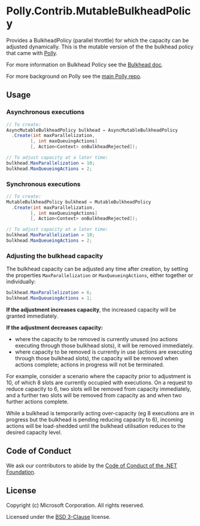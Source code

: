 # Polly.Contrib.MutableBulkheadPolicy

Provides a BulkheadPolicy (parallel throttle) for which the capacity can be adjusted dynamically. This is the mutable version of the the bulkhead policy that came with [Polly](https://github.com/App-vNext/Polly).

For more information on Bulkhead Policy see the [Bulkhead doc](https://github.com/App-vNext/Polly/wiki/Bulkhead).

For more background on Polly see the [main Polly repo](https://github.com/App-vNext/Polly).

## Usage

### Asynchronous executions

```csharp
// To create:
AsyncMutableBulkheadPolicy bulkhead = AsyncMutableBulkheadPolicy
  .Create(int maxParallelization,
         [, int maxQueuingActions]
         [, Action<Context> onBulkheadRejected]);

// To adjust capacity at a later time:
bulkhead.MaxParallelization = 10;
bulkhead.MaxQueueingActions = 2;
```

### Synchronous executions

```csharp
// To create:
MutableBulkheadPolicy bulkhead = MutableBulkheadPolicy
  .Create(int maxParallelization,
         [, int maxQueuingActions]
         [, Action<Context> onBulkheadRejected]);

// To adjust capacity at a later time:
bulkhead.MaxParallelization = 10;
bulkhead.MaxQueueingActions = 2;
```

### Adjusting the bulkhead capacity

The bulkhead capacity can be adjusted any time after creation, by setting the properties `MaxParallelization` or `MaxQueueingActions`, either together or individually: 

```csharp
bulkhead.MaxParallelization = 6;
bulkhead.MaxQueueingActions = 1;
```

**If the adjustment increases capacity**, the increased capacity will be granted immediately.

**If the adjustment decreases capacity:** 

+ where the capacity to be removed is currently unused (no actions executing through those bulkhead slots), it will be removed immediately.
+ where capacity to be removed is currently in use (actions are executing through those bulkhead slots), the capacity will be removed when actions complete; actions in progress will not be terminated.

For example, consider a scenario where the capacity prior to adjustment is 10, of which 8 slots are currently occupied with executions. On a request to reduce capacity to 6, two slots will be removed from capacity immediately, and a further two slots will be removed from capacity as and when two further actions complete.

While a bulkhead is temporarily acting over-capacity (eg 8 executions are in progress but the bulkhead is pending reducing capacity to 6), incoming actions will be load-shedded until the bulkhead utilisation reduces to the desired capacity level.

## Code of Conduct

We ask our contributors to abide by the [Code of Conduct of the .NET Foundation](https://www.dotnetfoundation.org/code-of-conduct).

## License

Copyright (c) Microsoft Corporation. All rights reserved.

Licensed under the [BSD 3-Clause](LICENSE.txt) license.